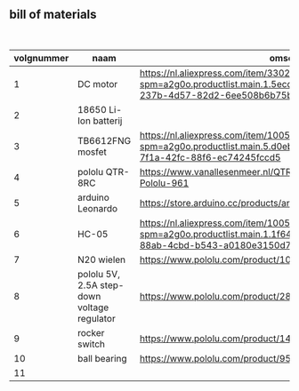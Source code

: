 ## bill of materials
<br />

|volgnummer|naam|omschrijving|nieuw/recup|kostprijs/stuk|aantal|subtotaal|
|----------|----|------------|-----------|---------|------|---------|
|         1| DC motor |  https://nl.aliexpress.com/item/33022320164.html?spm=a2g0o.productlist.main.1.5ecdMhQDMhQD4t&algo_pvid=d4d1d1a9-237b-4d57-82d2-6ee508b6b75b  |   |  11.99euro |  2 |    23.98euro     |
|         2|    18650 Li-Ion batterij       |                      |           |                    |  2    |                  |
|         3|    TB6612FNG mosfet            |https://nl.aliexpress.com/item/1005006036493665.html?spm=a2g0o.productlist.main.5.d0ebi5yzi5yzIC&algo_pvid=cc2f19ec-7f1a-42fc-88f6-ec74245fccd5 |        |     6.29euro  |  1    |  6.29euro                |
|         4|   pololu QTR-8RC                     | https://www.vanallesenmeer.nl/QTR-8RC-Reflectance-Sensor-Array-Pololu-961  |           |     10.95euro    |   1    |         10.95         |
|         5|    arduino Leonardo  |    https://store.arduino.cc/products/arduino-leonardo-with-headers   |           |         21.60euro           |    1   |        21.60euro          |
|         6|          HC-05     | https://nl.aliexpress.com/item/1005002168332848.html?spm=a2g0o.productlist.main.1.1f64Yb9bYb9bCE&algo_pvid=bac2d11e-88ab-4cbd-b543-a0180e3150d7  |         |     2.63euro   |    1   | 2.63 |
|         7|        N20 wielen |  https://www.pololu.com/product/1088 | | 3.66euro | 1 | 3.66euro|
|         8|     pololu 5V, 2.5A step-down voltage regulator | https://www.pololu.com/product/2858 | | 11.08euro | 1 | 11.08euro |
|         9| rocker switch | https://www.pololu.com/product/1406 | | 1.16euro | 1 | 1.16euro |
|        10| ball bearing | https://www.pololu.com/product/951 | | 2.31euro | 2 | 4.62euro |
|        11|
